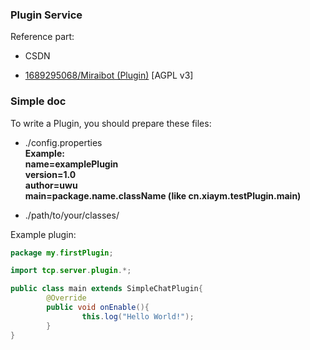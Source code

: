 ### Plugin Service
Reference part:

- CSDN

- [1689295068/Miraibot (Plugin)](https://github.com/1689295608/MiraiBot/tree/main/src/com/windowx/miraibot/plugin) [AGPL v3]

### Simple doc
To write a Plugin, you should prepare these files:

- ./config.properties<br>
  **Example:**<br>
  **name=examplePlugin**<br>
  **version=1.0**<br>
  **author=uwu**<br>
  **main=package.name.className (like cn.xiaym.testPlugin.main)**<br>

- ./path/to/your/classes/

Example plugin:
```java
package my.firstPlugin;

import tcp.server.plugin.*;

public class main extends SimpleChatPlugin{
        @Override
        public void onEnable(){
                this.log("Hello World!");
        }
}
```
